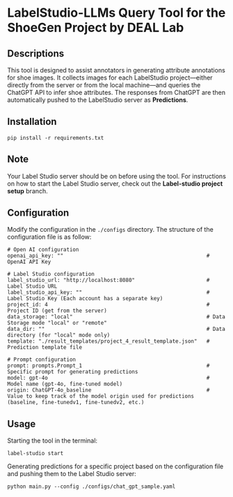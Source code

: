 # LabelStudio-LLMs Query Tool for the ShoeGen Project by DEAL Lab


## Descriptions
This tool is designed to assist annotators in generating attribute annotations for shoe images. It collects images for each LabelStudio project—either directly from the server or from the local machine—and queries the ChatGPT API to infer shoe attributes. The responses from ChatGPT are then automatically pushed to the LabelStudio server as **Predictions**.


## Installation
```
pip install -r requirements.txt
```

## Note
Your Label Studio server should be on before using the tool. For instructions on how to start the Label Studio server, check out the **Label-studio project setup** branch.


## Configuration
Modify the configuration in the ```./configs``` directory. The structure of the configuration file is as follow:
```
# Open AI configuration
openai_api_key: ""                                              # OpenAI API Key

# Label Studio configuration
label_studio_url: "http://localhost:8080"                       # Label Studio URL
label_studio_api_key: ""                                        # Label Studio Key (Each account has a separate key)
project_id: 4                                                   # Project ID (get from the server)
data_storage: "local"                                           # Data Storage mode "local" or "remote"
data_dir: ""                                                    # Data directory (for "local" mode only)
template: "./result_templates/project_4_result_template.json"   # Prediction template file

# Prompt configuration                                         
prompt: prompts.Prompt_1                                        # Specific prompt for generating predictions
model: gpt-4o                                                   # Model name (gpt-4o, fine-tuned model)
origin: ChatGPT-4o_baseline                                     # Value to keep track of the model origin used for predictions (baseline, fine-tunedv1, fine-tunedv2, etc.)
```

## Usage
Starting the tool in the terminal:
```
label-studio start
```

Generating predictions for a specific project based on the configuration file and pushing them to the Label Studio server:
```
python main.py --config ./configs/chat_gpt_sample.yaml
```